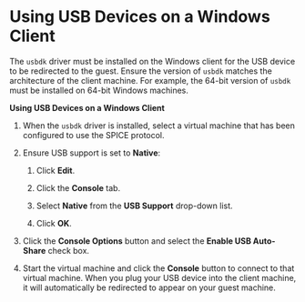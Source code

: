 # Using USB Devices on a Windows Client

The `usbdk` driver must be installed on the Windows client for the USB device to be redirected to the guest. Ensure the version of `usbdk` matches the architecture of the client machine. For example, the 64-bit version of `usbdk` must be installed on 64-bit Windows machines.

**Using USB Devices on a Windows Client**

1. When the `usbdk` driver is installed, select a virtual machine that has been configured to use the SPICE protocol.

2. Ensure USB support is set to **Native**:

    1. Click **Edit**.

    2. Click the **Console** tab.

    3. Select **Native** from the **USB Support** drop-down list.

    4. Click **OK**.

3. Click the **Console Options** button and select the **Enable USB Auto-Share** check box.

4. Start the virtual machine and click the **Console** button to connect to that virtual machine. When you plug your USB device into the client machine, it will automatically be redirected to appear on your guest machine.
